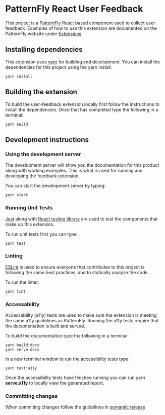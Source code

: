 # PatternFly React User Feedback

This project is a [PatternFly](https://github.com/patternfly/patternfly-react) React based component used to collect user feedback.  Examples of how to use this extension are documented on
the PatternFly website under [Extensions](https://www.patternfly.org/v4/extensions/user-feedback)

## Installing dependencies
This extension uses [yarn](https://yarnpkg.com/) for building and development.  You can install the dependencies for this project using the yarn install.
```
yarn install 
```
## Building the extension
To build the user-feedback extension locally first follow the instructions to install the dependencies.  Once that has completed type the following in a terminal:
```
yarn build
```

## Development instructions


### Using the development server
The development server will show you the documentation for this product along with working examples.  This is what is used for running and developing the feedback extension. 

You can start the development server by typing:
```
yarn start 
```

### Running Unit Tests
[Jest](https://jestjs.io) along with [React testing library](https://testing-library.com/docs/react-testing-library/intro/) are used to test the components that make up this extension.

To run unit tests first you can type:
```
yarn test
```

### Linting
[ESLint](https://eslint.org/) is used to ensure everyone that contributes to this project is following the same best practices, and to statically analyze the code.

To run the linter:
```
yarn lint
```

### Accessability
Accessability (a11y) tests are used to make sure the extension is meeting the same a11y guidelines as PatternFly. Running the a11y tests require that the documentation is built and served.  

To build the documentation type the following in a terminal:
```
yarn build:docs
yarn serve:docs
```

In a new terminal window to run the accessibility tests type:
```
yarn test:a11y
```

Once the accessibility tests have finished running you can run yarn **serve:a11y** to locally view the generated report.

### Committing changes
When commiting changes follow the guidelines in [semantic release](https://github.com/semantic-release/semantic-release)

